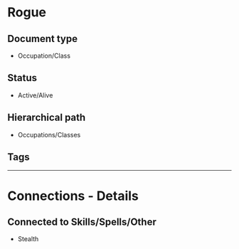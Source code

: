 # Rogue

## Document type

 - Occupation/Class

## Status

 - Active/Alive

## Hierarchical path

 - Occupations/Classes

## Tags

---

# Connections - Details

## Connected to Skills/Spells/Other

 - Stealth
